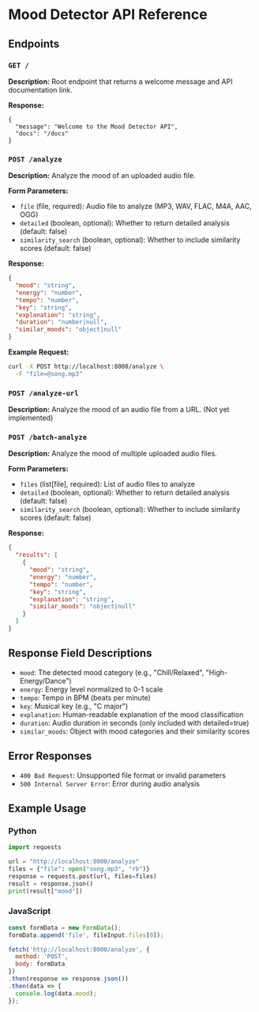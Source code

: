 # Mood Detector API Reference

## Endpoints

### `GET /`
**Description:** Root endpoint that returns a welcome message and API documentation link.

**Response:**
```
{
  "message": "Welcome to the Mood Detector API",
  "docs": "/docs"
}
```

### `POST /analyze`
**Description:** Analyze the mood of an uploaded audio file.

**Form Parameters:**
- `file` (file, required): Audio file to analyze (MP3, WAV, FLAC, M4A, AAC, OGG)
- `detailed` (boolean, optional): Whether to return detailed analysis (default: false)
- `similarity_search` (boolean, optional): Whether to include similarity scores (default: false)

**Response:**
```json
{
  "mood": "string",
  "energy": "number",
  "tempo": "number",
  "key": "string",
  "explanation": "string",
  "duration": "number|null",
  "similar_moods": "object|null"
}
```

**Example Request:**
```bash
curl -X POST http://localhost:8000/analyze \
  -F "file=@song.mp3"
```

### `POST /analyze-url`
**Description:** Analyze the mood of an audio file from a URL. (Not yet implemented)

### `POST /batch-analyze`
**Description:** Analyze the mood of multiple uploaded audio files.

**Form Parameters:**
- `files` (list[file], required): List of audio files to analyze
- `detailed` (boolean, optional): Whether to return detailed analysis (default: false)
- `similarity_search` (boolean, optional): Whether to include similarity scores (default: false)

**Response:**
```json
{
  "results": [
    {
      "mood": "string",
      "energy": "number",
      "tempo": "number",
      "key": "string",
      "explanation": "string",
      "similar_moods": "object|null"
    }
  ]
}
```

## Response Field Descriptions

- `mood`: The detected mood category (e.g., "Chill/Relaxed", "High-Energy/Dance")
- `energy`: Energy level normalized to 0-1 scale
- `tempo`: Tempo in BPM (beats per minute)
- `key`: Musical key (e.g., "C major")
- `explanation`: Human-readable explanation of the mood classification
- `duration`: Audio duration in seconds (only included with detailed=true)
- `similar_moods`: Object with mood categories and their similarity scores

## Error Responses

- `400 Bad Request`: Unsupported file format or invalid parameters
- `500 Internal Server Error`: Error during audio analysis

## Example Usage

### Python
```python
import requests

url = "http://localhost:8000/analyze"
files = {"file": open("song.mp3", "rb")}
response = requests.post(url, files=files)
result = response.json()
print(result["mood"])
```

### JavaScript
```javascript
const formData = new FormData();
formData.append('file', fileInput.files[0]);

fetch('http://localhost:8000/analyze', {
  method: 'POST',
  body: formData
})
.then(response => response.json())
.then(data => {
  console.log(data.mood);
});
```